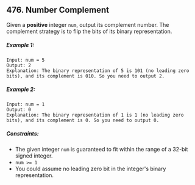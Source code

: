 ## 476. Number Complement
Given a **positive** integer ```num```, output its complement number. The complement strategy is to flip the bits of its binary representation.

##### Example 1:
```
Input: num = 5
Output: 2
Explanation: The binary representation of 5 is 101 (no leading zero bits), and its complement is 010. So you need to output 2.
```
##### Example 2:
```
Input: num = 1
Output: 0
Explanation: The binary representation of 1 is 1 (no leading zero bits), and its complement is 0. So you need to output 0.
```
##### Constraints:

* The given integer ```num``` is guaranteed to fit within the range of a 32-bit signed integer.
* ```num >= 1```
* You could assume no leading zero bit in the integer's binary representation.